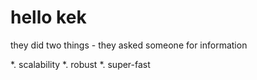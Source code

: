 # hello kek

they did two things - they asked someone for information

*. scalability
*. robust
*. super-fast